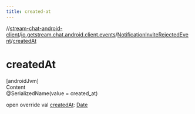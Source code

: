 ```yaml
---
title: created-at
---
```

//[stream-chat-android-client](../../../index.md)/[io.getstream.chat.android.client.events](../index.md)/[NotificationInviteRejectedEvent](index.md)/[createdAt](createdAt.md)



# createdAt  
[androidJvm]  
Content  
@SerializedName(value = created_at)  
  
open override val [createdAt](createdAt.md): [Date](https://developer.android.com/reference/kotlin/java/util/Date.html)  




